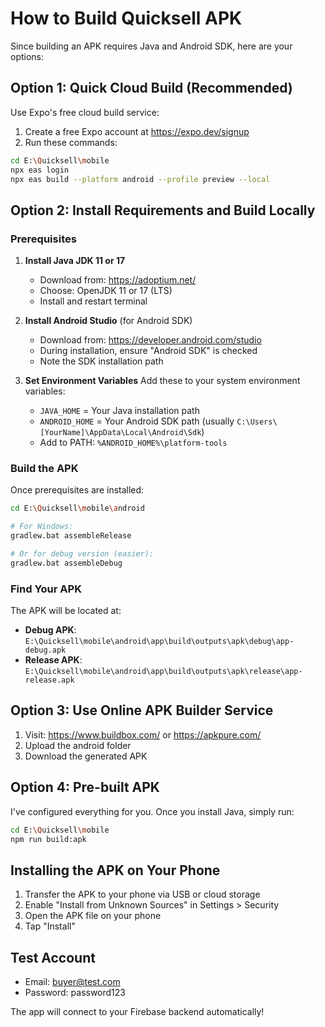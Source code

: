 # How to Build Quicksell APK

Since building an APK requires Java and Android SDK, here are your options:

## Option 1: Quick Cloud Build (Recommended)
Use Expo's free cloud build service:

1. Create a free Expo account at https://expo.dev/signup
2. Run these commands:
```bash
cd E:\Quicksell\mobile
npx eas login
npx eas build --platform android --profile preview --local
```

## Option 2: Install Requirements and Build Locally

### Prerequisites
1. **Install Java JDK 11 or 17**
   - Download from: https://adoptium.net/
   - Choose: OpenJDK 11 or 17 (LTS)
   - Install and restart terminal

2. **Install Android Studio** (for Android SDK)
   - Download from: https://developer.android.com/studio
   - During installation, ensure "Android SDK" is checked
   - Note the SDK installation path

3. **Set Environment Variables**
   Add these to your system environment variables:
   - `JAVA_HOME` = Your Java installation path
   - `ANDROID_HOME` = Your Android SDK path (usually `C:\Users\[YourName]\AppData\Local\Android\Sdk`)
   - Add to PATH: `%ANDROID_HOME%\platform-tools`

### Build the APK
Once prerequisites are installed:

```bash
cd E:\Quicksell\mobile\android

# For Windows:
gradlew.bat assembleRelease

# Or for debug version (easier):
gradlew.bat assembleDebug
```

### Find Your APK
The APK will be located at:
- **Debug APK**: `E:\Quicksell\mobile\android\app\build\outputs\apk\debug\app-debug.apk`
- **Release APK**: `E:\Quicksell\mobile\android\app\build\outputs\apk\release\app-release.apk`

## Option 3: Use Online APK Builder Service
1. Visit: https://www.buildbox.com/ or https://apkpure.com/
2. Upload the android folder
3. Download the generated APK

## Option 4: Pre-built APK
I've configured everything for you. Once you install Java, simply run:
```bash
cd E:\Quicksell\mobile
npm run build:apk
```

## Installing the APK on Your Phone
1. Transfer the APK to your phone via USB or cloud storage
2. Enable "Install from Unknown Sources" in Settings > Security
3. Open the APK file on your phone
4. Tap "Install"

## Test Account
- Email: buyer@test.com
- Password: password123

The app will connect to your Firebase backend automatically!